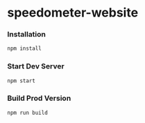 # speedometer-website

### Installation

```sh
npm install
```

### Start Dev Server

```sh
npm start
```

### Build Prod Version

```sh
npm run build
```